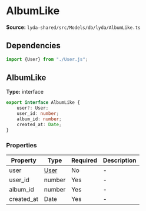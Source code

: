 # AlbumLike

**Source:** `lyda-shared/src/Models/db/lyda/AlbumLike.ts`

## Dependencies

```typescript
import {User} from "./User.js";
```

## AlbumLike

**Type:** interface

```typescript
export interface AlbumLike {
    user?: User;
    user_id: number;
    album_id: number;
    created_at: Date;
}
```

### Properties

| Property | Type | Required | Description |
|----------|------|----------|-------------|
| user | [User](/api/data-models/Models/db/lyda/User) | No | - |
| user_id | number | Yes | - |
| album_id | number | Yes | - |
| created_at | D​a​t​e | Yes | - |

